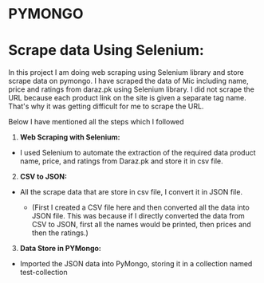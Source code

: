 # PYMONGO
# **Scrape data Using Selenium:** 

In this project I am doing web scraping using Selenium library and store scrape data on pymongo. I have scraped the data of Mic including name, price and ratings from daraz.pk using Selenium library. I did not scrape the URL because each product link on the site is given a separate tag name. That's why it was getting difficult for me to scrape the URL. 

Below I have mentioned all the steps which I followed

1. **Web Scraping with Selenium:**  
- I used Selenium to automate the extraction of the required data product name, price, and ratings from Daraz.pk and store it in csv file. 

2. **CSV to JSON:**  
- All the scrape data that are store in csv file, I convert it in JSON file.

   - (First I created a CSV file here and then converted all the data into JSON file. This was because if I directly converted the data from CSV to JSON, first all the names would be printed, then prices and then the ratings.)  

3. **Data Store in PYMongo:** 
- Imported the JSON data into PyMongo, storing it in a collection named test-collection

